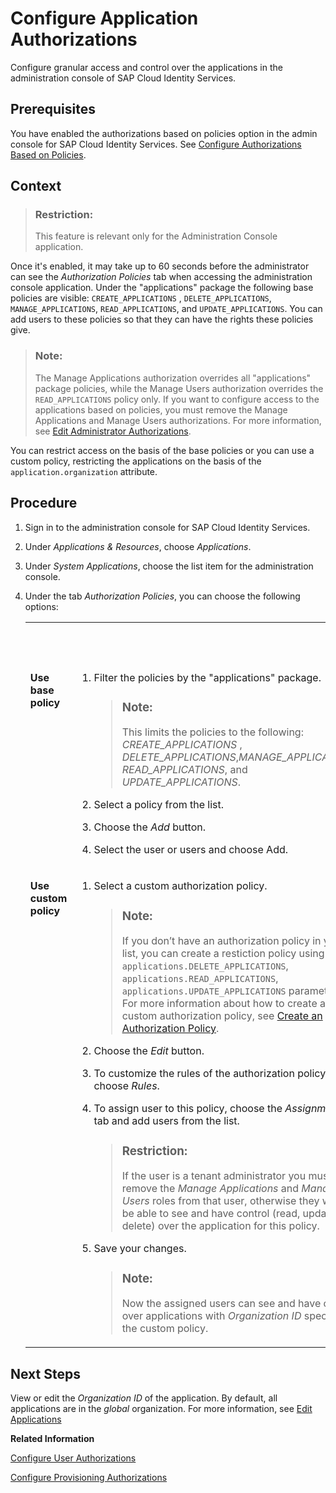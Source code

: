 <!-- loio01cff18e443142b195545a97115fc3fe -->

# Configure Application Authorizations

Configure granular access and control over the applications in the administration console of SAP Cloud Identity Services.



<a name="loio01cff18e443142b195545a97115fc3fe__prereq_yys_bdw_fzb"/>

## Prerequisites

You have enabled the authorizations based on policies option in the admin console for SAP Cloud Identity Services. See [Configure Authorizations Based on Policies](configure-authorizations-based-on-policies-08fea39.md).



## Context

> ### Restriction:  
> This feature is relevant only for the Administration Console application.

Once it's enabled, it may take up to 60 seconds before the administrator can see the *Authorization Policies* tab when accessing the administration console application. Under the "applications" package the following base policies are visible: `CREATE_APPLICATIONS` , `DELETE_APPLICATIONS`, `MANAGE_APPLICATIONS`, `READ_APPLICATIONS`, and `UPDATE_APPLICATIONS`. You can add users to these policies so that they can have the rights these policies give.

> ### Note:  
> The Manage Applications authorization overrides all "applications" package policies, while the Manage Users authorization overrides the `READ_APPLICATIONS` policy only. If you want to configure access to the applications based on policies, you must remove the Manage Applications and Manage Users authorizations. For more information, see [Edit Administrator Authorizations](edit-administrator-authorizations-86ee374.md).

You can restrict access on the basis of the base policies or you can use a custom policy, restricting the applications on the basis of the `application.organization` attribute.



## Procedure

1.  Sign in to the administration console for SAP Cloud Identity Services.

2.  Under *Applications & Resources*, choose *Applications*.

3.  Under *System Applications*, choose the list item for the administration console.

4.  Under the tab *Authorization Policies*, you can choose the following options:


    <table>
    <tr>
    <th valign="top">

     
    
    </th>
    <th valign="top">

     
    
    </th>
    </tr>
    <tr>
    <td valign="top">
    
    **Use base policy**
    
    </td>
    <td valign="top">
    
    1.  Filter the policies by the "applications" package.

        > ### Note:  
        > This limits the policies to the following: *CREATE\_APPLICATIONS* , *DELETE\_APPLICATIONS*,*MANAGE\_APPLICATIONS*, *READ\_APPLICATIONS*, and *UPDATE\_APPLICATIONS*.

    2.  Select a policy from the list.
    3.  Choose the *Add* button.
    4.  Select the user or users and choose Add.


    
    </td>
    </tr>
    <tr>
    <td valign="top">
    
    **Use custom policy**
    
    </td>
    <td valign="top">
    
    1.  Select a custom authorization policy.

        > ### Note:  
        > If you don’t have an authorization policy in your list, you can create a restiction policy using the `applications.DELETE_APPLICATIONS`, `applications.READ_APPLICATIONS`, `applications.UPDATE_APPLICATIONS` parameters. For more information about how to create a custom authorization policy, see [Create an Authorization Policy](create-an-authorization-policy-897fc30.md).

    2.  Choose the *Edit* button.
    3.  To customize the rules of the authorization policy, choose *Rules*.
    4.  To assign user to this policy, choose the *Assignments* tab and add users from the list.

        > ### Restriction:  
        > If the user is a tenant administrator you must remove the *Manage Applications* and *Manage Users* roles from that user, otherwise they won't be able to see and have control \(read, update or delete\) over the application for this policy.

    5.  Save your changes.

        > ### Note:  
        > Now the assigned users can see and have control over applications with *Organization ID* specified in the custom policy.



    
    </td>
    </tr>
    </table>
    



<a name="loio01cff18e443142b195545a97115fc3fe__postreq_aqc_bjd_w1c"/>

## Next Steps

View or edit the *Organization ID* of the application. By default, all applications are in the *global* organization. For more information, see [Edit Applications](edit-applications-69d8cad.md)

**Related Information**  


[Configure User Authorizations](configure-user-authorizations-424b64c.md "Configure a granular access control based on policies for the administrators of SAP Cloud Identity Services.")

[Configure Provisioning Authorizations](configure-provisioning-authorizations-a8f8e31.md "Configure granular access control over the Identity Provisioning systems and logs in the SAP Cloud Identity Services administration console.")

